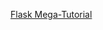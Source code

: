 [Flask Mega-Tutorial](https://www.amazon.com/New-Improved-Flask-Mega-Tutorial-ebook/dp/B079KPG4HT/ref=sr_1_1?crid=3IVREYVPEUX2D&dib=eyJ2IjoiMSJ9.0mhRtTd6i2aJn4Sesierj5QSD8Oa9uAc1LE8XUO5D4pAVliY47tCLanADC03b5z0BZztHqam37u8hIxHe51_nHRSNefw6n93tzH-cyeF7S4.fbP0RoG7gR57KvYTPeP9Zmc7UIGoGZ4uoi0O4KvsBj0&dib_tag=se&keywords=flask+mega+tutorial&qid=1725951534&sprefix=flask+mega+tutoria%2Caps%2C293&sr=8-1)
